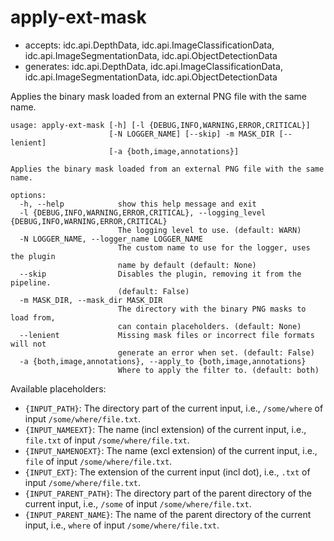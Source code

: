 # apply-ext-mask

* accepts: idc.api.DepthData, idc.api.ImageClassificationData, idc.api.ImageSegmentationData, idc.api.ObjectDetectionData
* generates: idc.api.DepthData, idc.api.ImageClassificationData, idc.api.ImageSegmentationData, idc.api.ObjectDetectionData

Applies the binary mask loaded from an external PNG file with the same name.

```
usage: apply-ext-mask [-h] [-l {DEBUG,INFO,WARNING,ERROR,CRITICAL}]
                      [-N LOGGER_NAME] [--skip] -m MASK_DIR [--lenient]
                      [-a {both,image,annotations}]

Applies the binary mask loaded from an external PNG file with the same name.

options:
  -h, --help            show this help message and exit
  -l {DEBUG,INFO,WARNING,ERROR,CRITICAL}, --logging_level {DEBUG,INFO,WARNING,ERROR,CRITICAL}
                        The logging level to use. (default: WARN)
  -N LOGGER_NAME, --logger_name LOGGER_NAME
                        The custom name to use for the logger, uses the plugin
                        name by default (default: None)
  --skip                Disables the plugin, removing it from the pipeline.
                        (default: False)
  -m MASK_DIR, --mask_dir MASK_DIR
                        The directory with the binary PNG masks to load from,
                        can contain placeholders. (default: None)
  --lenient             Missing mask files or incorrect file formats will not
                        generate an error when set. (default: False)
  -a {both,image,annotations}, --apply_to {both,image,annotations}
                        Where to apply the filter to. (default: both)
```

Available placeholders:

* `{INPUT_PATH}`: The directory part of the current input, i.e., `/some/where` of input `/some/where/file.txt`.
* `{INPUT_NAMEEXT}`: The name (incl extension) of the current input, i.e., `file.txt` of input `/some/where/file.txt`.
* `{INPUT_NAMENOEXT}`: The name (excl extension) of the current input, i.e., `file` of input `/some/where/file.txt`.
* `{INPUT_EXT}`: The extension of the current input (incl dot), i.e., `.txt` of input `/some/where/file.txt`.
* `{INPUT_PARENT_PATH}`: The directory part of the parent directory of the current input, i.e., `/some` of input `/some/where/file.txt`.
* `{INPUT_PARENT_NAME}`: The name of the parent directory of the current input, i.e., `where` of input `/some/where/file.txt`.
